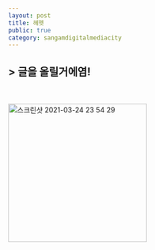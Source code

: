 ```yaml
---
layout: post
title: 헤헷
public: true
category: sangamdigitalmediacity
---
```


## > 글을 올릴거에염!
<br/><br/>
<img width="280" alt="스크린샷 2021-03-24 23 54 29" src="https://user-images.githubusercontent.com/81041256/112362554-e7f09500-8d17-11eb-8dba-1df91d989fbf.png">

